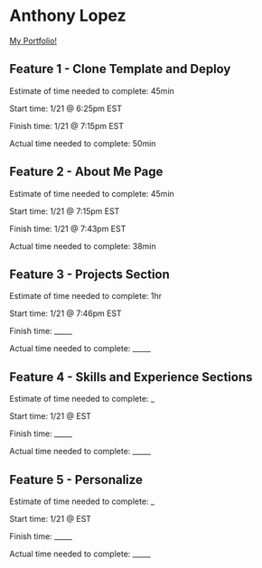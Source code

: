 # Anthony Lopez

[My Portfolio!](https://anthony-lopez-portfolio.netlify.app/)

## Feature 1 - Clone Template and Deploy

Estimate of time needed to complete: 45min

Start time: 1/21 @ 6:25pm EST

Finish time: 1/21 @ 7:15pm EST

Actual time needed to complete: 50min

## Feature 2 - About Me Page

Estimate of time needed to complete: 45min

Start time: 1/21 @ 7:15pm EST

Finish time: 1/21 @ 7:43pm EST

Actual time needed to complete: 38min

## Feature 3 - Projects Section

Estimate of time needed to complete: 1hr

Start time: 1/21 @ 7:46pm EST

Finish time: _____

Actual time needed to complete: _____

## Feature 4 - Skills and Experience Sections

Estimate of time needed to complete: _

Start time: 1/21 @  EST

Finish time: _____

Actual time needed to complete: _____

## Feature 5 - Personalize

Estimate of time needed to complete: _

Start time: 1/21 @  EST

Finish time: _____

Actual time needed to complete: _____
